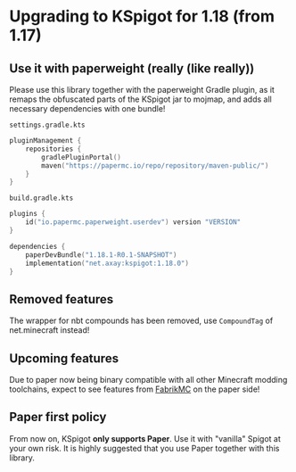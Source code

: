 # Upgrading to KSpigot for 1.18 (from 1.17)

## Use it with paperweight (really (like really))

Please use this library together with the paperweight Gradle plugin, as it remaps the obfuscated parts of the KSpigot
jar to mojmap, and adds all necessary dependencies with one bundle!

`settings.gradle.kts`
```kt
pluginManagement {
    repositories {
        gradlePluginPortal()
        maven("https://papermc.io/repo/repository/maven-public/")
    }
}
```

`build.gradle.kts`
```kt
plugins {
    id("io.papermc.paperweight.userdev") version "VERSION"
}

dependencies {
    paperDevBundle("1.18.1-R0.1-SNAPSHOT")
    implementation("net.axay:kspigot:1.18.0")
}
```

## Removed features

The wrapper for nbt compounds has been removed, use `CompoundTag` of net.minecraft instead!

## Upcoming features

Due to paper now being binary compatible with all other Minecraft modding toolchains, expect to see features
from [FabrikMC](https://jakobkmar.github.io/fabrikmc/) on the paper side!

## Paper first policy

From now on, KSpigot **only supports Paper**. Use it with "vanilla" Spigot at your own risk. It is highly suggested that you
use Paper together with this library.
